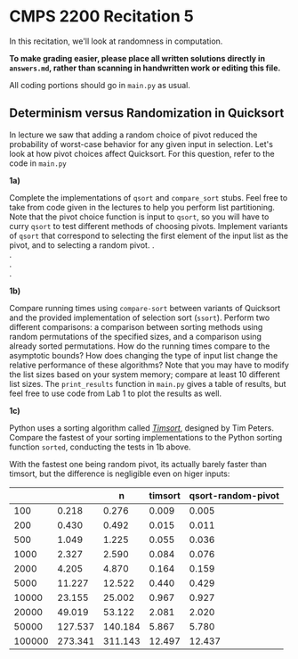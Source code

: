 # CMPS 2200 Recitation 5

In this recitation, we'll look at randomness in computation.

**To make grading easier, please place all written solutions directly in `answers.md`, rather than scanning in handwritten work or editing this file.**

All coding portions should go in `main.py` as usual.


## Determinism versus Randomization in Quicksort

In lecture we saw that adding a random choice of pivot reduced the
probability of worst-case behavior for any given input in
selection. Let's look at how pivot choices affect Quicksort. For this
question, refer to the code in `main.py` 

**1a)**

Complete the implementations of `qsort` and `compare_sort` stubs. Feel
free to take from code given in the lectures to  help you perform list
partitioning. Note that the pivot choice function is input to `qsort`,
so you will have to curry `qsort` to test different methods of
choosing pivots. Implement variants of `qsort` that correspond to
selecting the first element of the input list as the pivot, and to
selecting a random pivot.
.  
.  
.  
.  


**1b)**

Compare running times using `compare-sort` between variants of
Quicksort and the
provided implementation of selection sort (`ssort`). Perform two
different comparisons: a comparison between sorting methods using
random permutations of the specified sizes, and a comparison using
already sorted permutations. How do the running times compare to the
asymptotic bounds? How does changing the type of input list change the
relative performance of these algorithms? Note that you may have to
modify the list sizes based on your system memory; compare at least 10
different list sizes. The `print_results` function in `main.py` gives
a table of results, but feel free to use code from Lab 1 to plot
the results as well. 



**1c)**

Python uses a sorting algorithm called [*Timsort*](https://en.wikipedia.org/wiki/Timsort), designed by Tim Peters. Compare the fastest of your sorting implementations to the Python
sorting function `sorted`, conducting the tests in 1b above. 

With the fastest one being random pivot, its actually barely faster than timsort, but the difference
is negligible even on higer inputs:

|        |         |       n |   timsort           |   qsort-random-pivot |
|--------|---------|---------|---------------------|----------------------|
|    100 |   0.218 |   0.276 |               0.009 |                0.005 |
|    200 |   0.430 |   0.492 |               0.015 |                0.011 |
|    500 |   1.049 |   1.225 |               0.055 |                0.036 |
|   1000 |   2.327 |   2.590 |               0.084 |                0.076 |
|   2000 |   4.205 |   4.870 |               0.164 |                0.159 |
|   5000 |  11.227 |  12.522 |               0.440 |                0.429 |
|  10000 |  23.155 |  25.002 |               0.967 |                0.927 |
|  20000 |  49.019 |  53.122 |               2.081 |                2.020 |
|  50000 | 127.537 | 140.184 |               5.867 |                5.780 |
| 100000 | 273.341 | 311.143 |              12.497 |               12.437 

